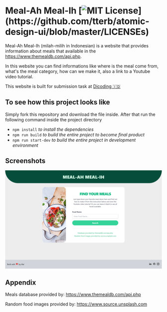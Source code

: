 
# Meal-Ah Meal-Ih [![MIT License](https://img.shields.io/apm/l/atomic-design-ui.svg?)](https://github.com/tterb/atomic-design-ui/blob/master/LICENSEs)

Meal-Ah Meal-Ih (milah-milih in Indonesian) is a website that provides information about meals that available in the https://www.themealdb.com/api.php.

In this website you can find informations like where is the meal come from, what's the meal category, how can we make it, also a link to a Youtube video tutorial.

This website is built for submission task at [Dicoding 🇮🇩](https://www.dicoding.com)

## To see how this project looks like
Simply fork this repository and download the file inside. After that run the following command inside the project directory 
- `npm install` *to install the dependencies* 
- `npm run build` *to build the entire project to become final product* 
- `npm run start-dev` *to build the entire project in development environment*

## Screenshots

![Website Screenshot](/src/styles/screenshot.png)

  
## Appendix

Meals database provided by:
https://www.themealdb.com/api.php

Random food images provided by:
https://www.source.unsplash.com

  
